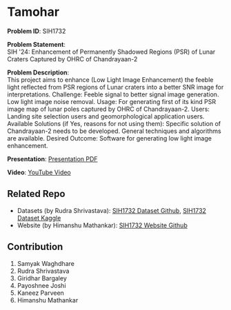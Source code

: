 # Tamohar
**Problem ID**: SIH1732

**Problem Statement**:\
SIH '24: Enhancement of Permanently Shadowed Regions (PSR) of Lunar Craters Captured by OHRC of Chandrayaan-2

**Problem Description**:\
This project aims to enhance (Low Light Image Enhancement) the feeble light reflected from PSR regions of Lunar craters into a better SNR image for interpretations. Challenge: Feeble signal to better signal image generation. Low light image noise removal. Usage: For generating first of its kind PSR image map of lunar poles captured by OHRC of Chandrayaan-2. Users: Landing site selection users and geomorphological application users. Available Solutions (if Yes, reasons for not using them): Specific solution of Chandrayaan-2 needs to be developed. General techniques and algorithms are available. Desired Outcome: Software for generating low light image enhancement.

**Presentation**: [Presentation PDF](Presentation/SIH1732.pdf)

**Video**: [YouTube Video](https://www.youtube.com/watch?v=ToKVfl1_xZQ&ab_channel=Sam)

## Related Repo
- Datasets (by Rudra Shrivastava): [SIH1732 Dataset Github](https://github.com/rudraxix/SIH-Tamohar), [SIH1732 Dataset Kaggle](https://www.kaggle.com/datasets/hanmaiv/sih-tamohar)
- Website (by Himanshu Mathankar): [SIH1732 Website Github](https://github.com/Himanshumathankar/SIH)

## Contribution
1. Samyak Waghdhare
2. Rudra Shrivastava
3. Giridhar Bargaley
4. Payoshnee Joshi
5. Kaneez Parveen
6. Himanshu Mathankar

